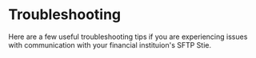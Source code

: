 # Troubleshooting

Here are a few useful troubleshooting tips if you are experiencing issues with communication with your financial instituion's SFTP Stie.
